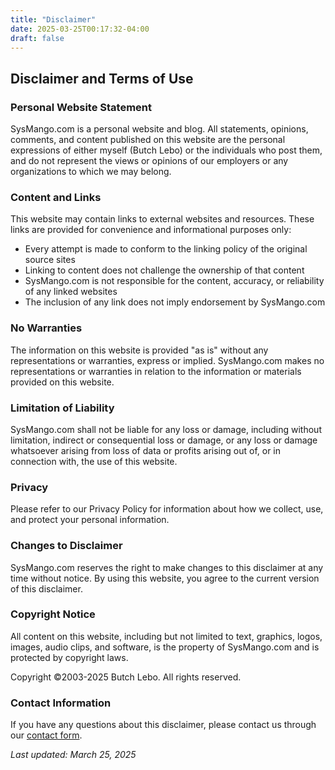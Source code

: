 ```yaml
---
title: "Disclaimer"
date: 2025-03-25T00:17:32-04:00
draft: false
---
```


## Disclaimer and Terms of Use

### Personal Website Statement
SysMango.com is a personal website and blog. All statements, opinions, comments, and content published on this website are the personal expressions of either myself (Butch Lebo) or the individuals who post them, and do not represent the views or opinions of our employers or any organizations to which we may belong.

### Content and Links
This website may contain links to external websites and resources. These links are provided for convenience and informational purposes only:

- Every attempt is made to conform to the linking policy of the original source sites
- Linking to content does not challenge the ownership of that content
- SysMango.com is not responsible for the content, accuracy, or reliability of any linked websites
- The inclusion of any link does not imply endorsement by SysMango.com

### No Warranties
The information on this website is provided "as is" without any representations or warranties, express or implied. SysMango.com makes no representations or warranties in relation to the information or materials provided on this website.

### Limitation of Liability
SysMango.com shall not be liable for any loss or damage, including without limitation, indirect or consequential loss or damage, or any loss or damage whatsoever arising from loss of data or profits arising out of, or in connection with, the use of this website.

### Privacy
Please refer to our Privacy Policy for information about how we collect, use, and protect your personal information.

### Changes to Disclaimer
SysMango.com reserves the right to make changes to this disclaimer at any time without notice. By using this website, you agree to the current version of this disclaimer.

### Copyright Notice
All content on this website, including but not limited to text, graphics, logos, images, audio clips, and software, is the property of SysMango.com and is protected by copyright laws.

Copyright ©2003-2025 Butch Lebo. All rights reserved.

### Contact Information
If you have any questions about this disclaimer, please contact us through our [contact form](/contact).

*Last updated: March 25, 2025*
